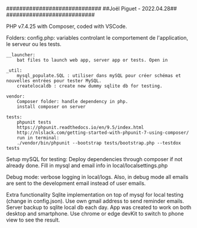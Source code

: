 #############################
##Joël Piguet - 2022.04.28##
###########################

PHP v7.4.25 with Composer, coded with VSCode.

Folders:
config.php: variables controlant le comportement de l'application, le serveur ou les tests.

    __launcher:
        bat files to launch web app, server app or tests. Open in

    _util:
        mysql_populate.SQL : utiliser dans mySQL pour créer schémas et nouvelles entrées pour tester MySQL.
        createlocaldb : create new dummy sqlite db for testing.

    vendor:
        Composer folder: handle dependency in php.
        install composer on server

    tests:
        phpunit tests
        https://phpunit.readthedocs.io/en/9.5/index.html
        http://nlslack.com/getting-started-with-phpunit-7-using-composer/
        run in terminal:
        ./vendor/bin/phpunit --bootstrap tests/bootstrap.php --testdox tests

Setup mySQL for testing:
Deploy dependencies through composer if not already done.
Fill in mysql and email info in local/localsettings.php

Debug mode:
verbose logging in local/logs.
Also, in debug mode all emails are sent to the development email instead of user emails.

Extra functionality
Sqlite implementation on top of mysql for local testing (change in config.json).
Use own gmail address to send reminder emails.
Server backup to sqlite local db each day.
App was created to work on both desktop and smartphone. Use chrome or edge devKit to switch to phone view to see the result.
